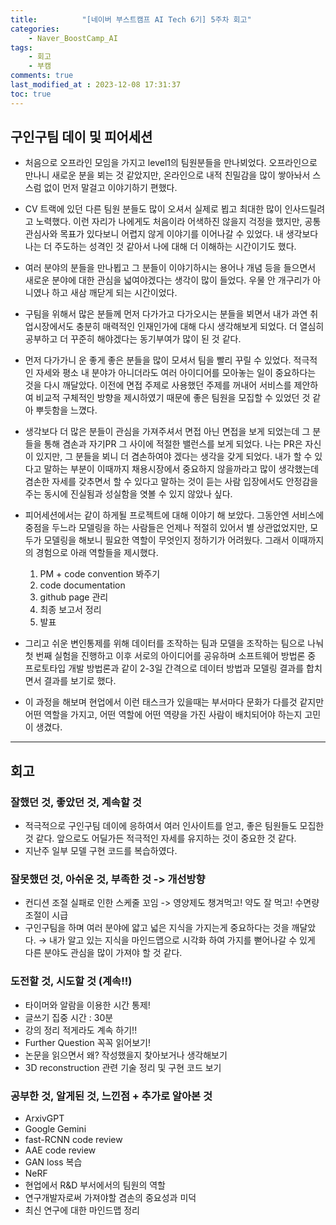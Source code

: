 ```yaml
---
title:          "[네이버 부스트캠프 AI Tech 6기] 5주차 회고"
categories:       
    - Naver_BoostCamp_AI
tags:           
    - 회고
    - 부캠
comments: true
last_modified_at : 2023-12-08 17:31:37
toc: true
---
```


## 구인구팀 데이 및 피어세션
- 처음으로 오프라인 모임을 가지고 level1의 팀원분들을 만나뵈었다. 오프라인으로 만나니 새로운 분을 뵈는 것 같았지만, 온라인으로 내적 친밀감을 많이 쌓아놔서 스스럼 없이 먼저 말걸고 이야기하기 편했다.
- CV 트랙에 있던 다른 팀원 분들도 많이 오셔서 실제로 뵙고 최대한 많이 인사드릴려고 노력했다. 이런 자리가 나에게도 처음이라 어색하진 않을지 걱정을 했지만, 공통 관심사와 목표가 있다보니 어렵지 않게 이야기를 이어나갈 수 있었다. 내 생각보다 나는 더 주도하는 성격인 것 같아서 나에 대해 더 이해하는 시간이기도 했다.
- 여러 분야의 분들을 만나뵙고 그 분들이 이야기하시는 용어나 개념 등을 들으면서 새로운 분야에 대한 관심을 넓여야겠다는 생각이 많이 들었다. 우물 안 개구리가 아니였나 하고 새삼 깨닫게 되는 시간이었다.
- 구팀을 위해서 많은 분들께 먼저 다가가고 다가오시는 분들을 뵈면서 내가 과연 취업시장에서도 충분히 매력적인 인재인가에 대해 다시 생각해보게 되었다. 더 열심히 공부하고 더 꾸준히 해야겠다는 동기부여가 많이 된 것 같다.
- 먼저 다가가니 운 좋게 좋은 분들을 많이 모셔서 팀을 빨리 꾸릴 수 있었다. 적극적인 자세와 평소 내 분야가 아니더라도 여러 아이디어를 모아놓는 일이 중요하다는 것을 다시 깨달았다. 이전에 면접 주제로 사용했던 주제를 꺼내어 서비스를 제안하여 비교적 구체적인 방향을 제시하였기 때문에 좋은 팀원을 모집할 수 있었던 것 같아 뿌듯함을 느꼈다.
- 생각보다 더 많은 분들이 관심을 가져주셔서 면접 아닌 면접을 보게 되었는데 그 분들을 통해 겸손과 자기PR 그 사이에 적절한 밸런스를 보게 되었다. 나는 PR은 자신이 있지만, 그 분들을 뵈니 더 겸손하여야 겠다는 생각을 갖게 되었다. 내가 할 수 있다고 말하는 부분이 이때까지 채용시장에서 중요하지 않을까라고 많이 생각했는데 겸손한 자세를 갖추면서 할 수 있다고 말하는 것이 듣는 사람 입장에서도 안정감을 주는 동시에 진실됨과 성실함을 엿볼 수 있지 않았나 싶다. 

- 피어세션에서는 같이 하게될 프로젝트에 대해 이야기 해 보았다. 그동안엔 서비스에 중점을 두느라 모델링을 하는 사람들은 언제나 적절히 있어서 별 상관없었지만, 모두가 모델링을 해보니 필요한 역할이 무엇인지 정하기가 어려웠다. 그래서 이때까지의 경험으로 아래 역할들을 제시했다.
    1) PM + code convention 봐주기
    2) code documentation
    3) github page 관리
    4) 최종 보고서 정리
    5) 발표
- 그리고 쉬운 변인통제를 위해 데이터를 조작하는 팀과 모델을 조작하는 팀으로 나눠 첫 번째 실험을 진행하고 이후 서로의 아이디어를 공유하며 소프트웨어 방법론 중 프로토타입 개발 방법론과 같이 2-3일 간격으로 데이터 방법과 모델링 결과를 합치면서 결과를 보기로 했다.
- 이 과정을 해보며 현업에서 이런 태스크가 있을때는 부서마다 문화가 다를것 같지만 어떤 역할을 가지고, 어떤 역할에 어떤 역량을 가진 사람이 배치되어야 하는지 고민이 생겼다.

---

## 회고

### 잘했던 것, 좋았던 것, 계속할 것
- 적극적으로 구인구팀 데이에 응하여서 여러 인사이트를 얻고, 좋은 팀원들도 모집한 것 같다. 앞으로도 어딜가든 적극적인 자세를 유지하는 것이 중요한 것 같다.
- 지난주 일부 모델 구현 코드를 복습하였다.

### 잘못했던 것, 아쉬운 것, 부족한 것 -> 개선방향
- 컨디션 조절 실패로 인한 스케줄 꼬임 -> 영양제도 챙겨먹고! 약도 잘 먹고! 수면량 조절이 시급
- 구인구팀을 하며 여러 분야에 얇고 넓은 지식을 가지는게 중요하다는 것을 깨달았다. → 내가 알고 있는 지식을 마인드맵으로 시각화 하여 가지를 뻗어나갈 수 있게 다른 분야도 관심을 많이 가져야 할 것 같다.

### 도전할 것, 시도할 것 (계속!!)
- 타이머와 알람을 이용한 시간 통제!
- 글쓰기 집중 시간 : 30분
- 강의 정리 적게라도 계속 하기!!
- Further Question 꼭꼭 읽어보기!
- 논문을 읽으면서 왜? 작성했을지 찾아보거나 생각해보기
- 3D reconstruction 관련 기술 정리 및 구현 코드 보기

### 공부한 것, 알게된 것, 느낀점 + 추가로 알아본 것
- ArxivGPT
- Google Gemini
- fast-RCNN code review
- AAE code review
- GAN loss 복습
- NeRF
- 현업에서 R&D 부서에서의 팀원의 역할
- 연구개발자로써 가져야할 겸손의 중요성과 미덕
- 최신 연구에 대한 마인드맵 정리